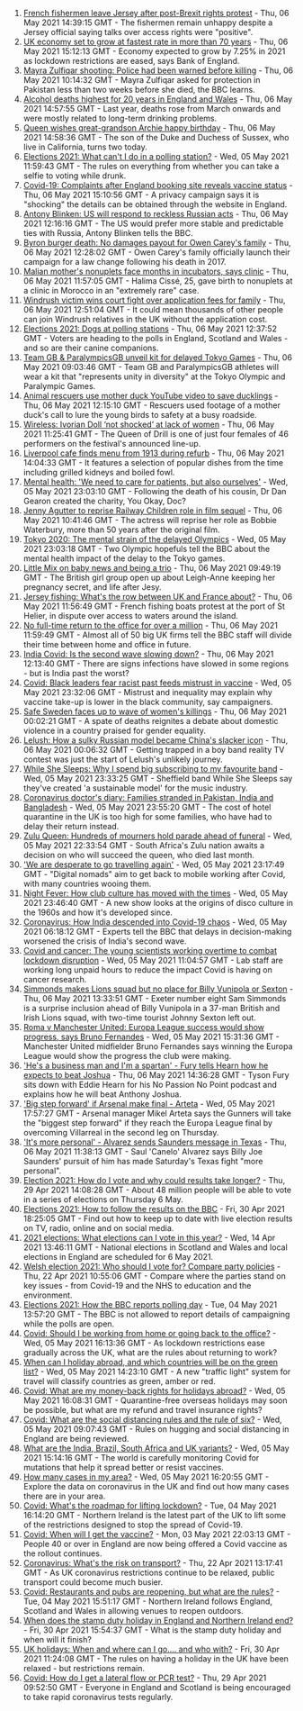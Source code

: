 1. [French fishermen leave Jersey after post-Brexit rights protest](https://www.bbc.co.uk/news/uk-57011376) - Thu, 06 May 2021 14:39:15 GMT - The fishermen remain unhappy despite a Jersey official saying talks over access rights were "positive".
2. [UK economy set to grow at fastest rate in more than 70 years](https://www.bbc.co.uk/news/business-57008220) - Thu, 06 May 2021 15:12:13 GMT - Economy expected to grow by 7.25% in 2021 as lockdown restrictions are eased, says Bank of England.
3. [Mayra Zulfiqar shooting: Police had been warned before killing](https://www.bbc.co.uk/news/uk-england-london-57007347) - Thu, 06 May 2021 10:14:32 GMT - Mayra Zulfiqar asked for protection in Pakistan less than two weeks before she died, the BBC learns.
4. [Alcohol deaths highest for 20 years in England and Wales](https://www.bbc.co.uk/news/health-57008067) - Thu, 06 May 2021 14:57:55 GMT - Last year, deaths rose from March onwards and were mostly related to long-term drinking problems.
5. [Queen wishes great-grandson Archie happy birthday](https://www.bbc.co.uk/news/uk-57006672) - Thu, 06 May 2021 14:58:36 GMT - The son of the Duke and Duchess of Sussex, who live in California, turns two today.
6. [Elections 2021: What can't I do in a polling station?](https://www.bbc.co.uk/news/explainers-56849080) - Wed, 05 May 2021 11:59:43 GMT - The rules on everything from whether you can take a selfie to voting while drunk.
7. [Covid-19: Complaints after England booking site reveals vaccine status](https://www.bbc.co.uk/news/uk-57010120) - Thu, 06 May 2021 15:10:56 GMT - A privacy campaign says it is "shocking" the details can be obtained through the website in England.
8. [Antony Blinken: US will respond to reckless Russian acts](https://www.bbc.co.uk/news/world-us-canada-57002792) - Thu, 06 May 2021 12:16:16 GMT - The US would prefer more stable and predictable ties with Russia, Antony Blinken tells the BBC.
9. [Byron burger death: No damages payout for Owen Carey's family](https://www.bbc.co.uk/news/uk-57000802) - Thu, 06 May 2021 12:28:02 GMT - Owen Carey's family officially launch their campaign for a law change following his death in 2017.
10. [Malian mother's nonuplets face months in incubators, says clinic](https://www.bbc.co.uk/news/world-africa-57007741) - Thu, 06 May 2021 11:57:05 GMT - Halima Cissé, 25, gave birth to nonuplets at a clinic in Morocco in an "extremely rare" case.
11. [Windrush victim wins court fight over application fees for family](https://www.bbc.co.uk/news/uk-57005769) - Thu, 06 May 2021 12:51:04 GMT - It could mean thousands of other people can join Windrush relatives in the UK without the application cost.
12. [Elections 2021: Dogs at polling stations](https://www.bbc.co.uk/news/in-pictures-57007806) - Thu, 06 May 2021 12:37:52 GMT - Voters are heading to the polls in England, Scotland and Wales - and so are their canine companions.
13. [Team GB & ParalympicsGB unveil kit for delayed Tokyo Games](https://www.bbc.co.uk/sport/56993150) - Thu, 06 May 2021 09:03:46 GMT - Team GB and ParalympicsGB athletes will wear a kit that "represents unity in diversity" at the Tokyo Olympic and Paralympic Games.
14. [Animal rescuers use mother duck YouTube video to save ducklings](https://www.bbc.co.uk/news/uk-england-leeds-57009807) - Thu, 06 May 2021 12:15:10 GMT - Rescuers used footage of a mother duck's call to lure the young birds to safety at a busy roadside.
15. [Wireless: Ivorian Doll ‘not shocked’ at lack of women](https://www.bbc.co.uk/news/newsbeat-57003542) - Thu, 06 May 2021 11:25:41 GMT - The Queen of Drill is one of just four females of 46 performers on the festival's announced line-up.
16. [Liverpool cafe finds menu from 1913 during refurb](https://www.bbc.co.uk/news/uk-england-merseyside-57006178) - Thu, 06 May 2021 14:04:33 GMT - It features a selection of popular dishes from the time including grilled kidneys and boiled fowl.
17. [Mental health: 'We need to care for patients, but also ourselves'](https://www.bbc.co.uk/news/uk-england-london-56983061) - Wed, 05 May 2021 23:03:10 GMT - Following the death of his cousin, Dr Dan Gearon created the charity, You Okay, Doc?
18. [Jenny Agutter to reprise Railway Children role in film sequel](https://www.bbc.co.uk/news/entertainment-arts-57007117) - Thu, 06 May 2021 10:41:46 GMT - The actress will reprise her role as Bobbie Waterbury, more than 50 years after the original film.
19. [Tokyo 2020: The mental strain of the delayed Olympics](https://www.bbc.co.uk/news/world-57001404) - Wed, 05 May 2021 23:03:18 GMT - Two Olympic hopefuls tell the BBC about the mental health impact of the delay to the Tokyo games.
20. [Little Mix on baby news and being a trio](https://www.bbc.co.uk/news/entertainment-arts-57008913) - Thu, 06 May 2021 09:49:19 GMT - The British girl group open up about Leigh-Anne keeping her pregnancy secret, and life after Jesy.
21. [Jersey fishing: What's the row between UK and France about?](https://www.bbc.co.uk/news/57001584) - Thu, 06 May 2021 11:56:49 GMT - French fishing boats protest at the port of St Helier, in dispute over access to waters around the island.
22. [No full-time return to the office for over a million](https://www.bbc.co.uk/news/business-56972207) - Thu, 06 May 2021 11:59:49 GMT - Almost all of 50 big UK firms tell the BBC staff will divide their time between home and office in future.
23. [India Covid: Is the second wave slowing down?](https://www.bbc.co.uk/news/56987209) - Thu, 06 May 2021 12:13:40 GMT - There are signs infections have slowed in some regions - but is India past the worst?
24. [Covid: Black leaders fear racist past feeds mistrust in vaccine](https://www.bbc.co.uk/news/health-56813982) - Wed, 05 May 2021 23:32:06 GMT - Mistrust and inequality may explain why vaccine take-up is lower in the black community, say campaigners.
25. [Safe Sweden faces up to wave of women's killings](https://www.bbc.co.uk/news/world-europe-56977771) - Thu, 06 May 2021 00:02:21 GMT - A spate of deaths reignites a debate about domestic violence in a country praised for gender equality.
26. [Lelush: How a sulky Russian model became China's slacker icon](https://www.bbc.co.uk/news/world-asia-china-56967923) - Thu, 06 May 2021 00:06:32 GMT - Getting trapped in a boy band reality TV contest was just the start of Lelush's unlikely journey.
27. [While She Sleeps: Why I spend big subscribing to my favourite band](https://www.bbc.co.uk/news/newsbeat-56887239) - Wed, 05 May 2021 23:33:25 GMT - Sheffield band While She Sleeps say they've created 'a sustainable model' for the music industry.
28. [Coronavirus doctor's diary: Families stranded in Pakistan, India and Bangladesh](https://www.bbc.co.uk/news/health-56873813) - Wed, 05 May 2021 23:55:20 GMT - The cost of hotel quarantine in the UK is too high for some families, who have had to delay their return instead.
29. [Zulu Queen: Hundreds of mourners hold parade ahead of funeral](https://www.bbc.co.uk/news/world-africa-57001682) - Wed, 05 May 2021 22:33:54 GMT - South Africa's Zulu nation awaits a decision on who will succeed the queen, who died last month.
30. ['We are desperate to go travelling again'](https://www.bbc.co.uk/news/business-56981100) - Wed, 05 May 2021 23:17:49 GMT - "Digital nomads" aim to get back to mobile working after Covid, with many countries wooing them.
31. [Night Fever: How club culture has moved with the times](https://www.bbc.co.uk/news/entertainment-arts-56916861) - Wed, 05 May 2021 23:46:40 GMT - A new show looks at the origins of disco culture in the 1960s and how it's developed since.
32. [Coronavirus: How India descended into Covid-19 chaos](https://www.bbc.co.uk/news/world-asia-india-56977653) - Wed, 05 May 2021 06:18:12 GMT - Experts tell the BBC that delays in decision-making worsened the crisis of India's second wave.
33. [Covid and cancer: The young scientists working overtime to combat lockdown disruption](https://www.bbc.co.uk/news/newsbeat-56821532) - Wed, 05 May 2021 11:04:57 GMT - Lab staff are working long unpaid hours to reduce the impact Covid is having on cancer research.
34. [Simmonds makes Lions squad but no place for Billy Vunipola or Sexton](https://www.bbc.co.uk/sport/rugby-union/57007546) - Thu, 06 May 2021 13:33:51 GMT - Exeter number eight Sam Simmonds is a surprise inclusion ahead of Billy Vunipola in a 37-man British and Irish Lions squad, with two-time tourist Johnny Sexton left out.
35. [Roma v Manchester United: Europa League success would show progress, says Bruno Fernandes](https://www.bbc.co.uk/sport/football/57000593) - Wed, 05 May 2021 15:31:36 GMT - Manchester United midfielder Bruno Fernandes says winning the Europa League would show the progress the club were making.
36. ['He's a business man and I'm a spartan' - Fury tells Hearn how he expects to beat Joshua](https://www.bbc.co.uk/sport/boxing/57009404) - Thu, 06 May 2021 14:36:28 GMT - Tyson Fury sits down with Eddie Hearn for his No Passion No Point podcast and explains how he will beat Anthony Joshua.
37. ['Big step forward' if Arsenal make final - Arteta](https://www.bbc.co.uk/sport/football/57000474) - Wed, 05 May 2021 17:57:27 GMT - Arsenal manager Mikel Arteta says the Gunners will take the "biggest step forward" if they reach the Europa League final by overcoming Villarreal in the second leg on Thursday.
38. ['It's more personal' - Alvarez sends Saunders message in Texas](https://www.bbc.co.uk/sport/boxing/56999903) - Thu, 06 May 2021 11:38:13 GMT - Saul 'Canelo' Alvarez says Billy Joe Saunders' pursuit of him has made Saturday's Texas fight "more personal".
39. [Election 2021: How do I vote and why could results take longer?](https://www.bbc.co.uk/news/uk-politics-56581106) - Thu, 29 Apr 2021 14:08:28 GMT - About 48 million people will be able to vote in a series of elections on Thursday 6 May.
40. [Elections 2021: How to follow the results on the BBC](https://www.bbc.co.uk/news/uk-politics-56930132) - Fri, 30 Apr 2021 18:25:05 GMT - Find out how to keep up to date with live election results on TV, radio, online and on social media.
41. [2021 elections: What elections can I vote in this year?](https://www.bbc.co.uk/news/56129210) - Wed, 14 Apr 2021 13:46:11 GMT - National elections in Scotland and Wales and local elections in England are scheduled for 6 May 2021.
42. [Welsh election 2021: Who should I vote for? Compare party policies](https://www.bbc.co.uk/news/uk-wales-politics-56499726) - Thu, 22 Apr 2021 10:55:06 GMT - Compare where the parties stand on key issues - from Covid-19 and the NHS to education and the environment.
43. [Elections 2021: How the BBC reports polling day](https://www.bbc.co.uk/news/uk-politics-48124106) - Tue, 04 May 2021 13:57:20 GMT - The BBC is not allowed to report details of campaigning while the polls are open.
44. [Covid: Should I be working from home or going back to the office?](https://www.bbc.co.uk/news/business-52567567) - Wed, 05 May 2021 16:13:36 GMT - As lockdown restrictions ease gradually across the UK, what are the rules about returning to work?
45. [When can I holiday abroad, and which countries will be on the green list?](https://www.bbc.co.uk/news/explainers-52544307) - Wed, 05 May 2021 14:23:10 GMT - A new "traffic light" system for travel will classify countries as green, amber or red.
46. [Covid: What are my money-back rights for holidays abroad?](https://www.bbc.co.uk/news/business-51615412) - Wed, 05 May 2021 16:08:31 GMT - Quarantine-free overseas holidays may soon be possible, but what are my refund and travel insurance rights?
47. [Covid: What are the social distancing rules and the rule of six?](https://www.bbc.co.uk/news/uk-51506729) - Wed, 05 May 2021 09:07:43 GMT - Rules on hugging and social distancing in England are being reviewed.
48. [What are the India, Brazil, South Africa and UK variants?](https://www.bbc.co.uk/news/health-55659820) - Wed, 05 May 2021 15:14:16 GMT - The world is carefully monitoring Covid for mutations that help it spread better or resist vaccines.
49. [How many cases in my area?](https://www.bbc.co.uk/news/uk-51768274) - Wed, 05 May 2021 16:20:55 GMT - Explore the data on coronavirus in the UK and find out how many cases there are in your area.
50. [Covid: What's the roadmap for lifting lockdown?](https://www.bbc.co.uk/news/explainers-52530518) - Tue, 04 May 2021 16:14:20 GMT - Northern Ireland is the latest part of the UK to lift some of the restrictions designed to stop the spread of Covid-19.
51. [Covid: When will I get the vaccine?](https://www.bbc.co.uk/news/health-55045639) - Mon, 03 May 2021 22:03:13 GMT - People 40 or over in England are now being offered a Covid vaccine as the rollout continues.
52. [Coronavirus: What's the risk on transport?](https://www.bbc.co.uk/news/health-51736185) - Thu, 22 Apr 2021 13:17:41 GMT - As UK coronavirus restrictions continue to be relaxed, public transport could become much busier.
53. [Covid: Restaurants and pubs are reopening, but what are the rules?](https://www.bbc.co.uk/news/business-52977388) - Tue, 04 May 2021 15:51:17 GMT - Northern Ireland follows England, Scotland and Wales in allowing venues to reopen outdoors.
54. [When does the stamp duty holiday in England and Northern Ireland end?](https://www.bbc.co.uk/news/business-53319433) - Fri, 30 Apr 2021 15:54:37 GMT - What is the stamp duty holiday and when will it finish?
55. [UK holidays: When and where can I go.... and who with?](https://www.bbc.co.uk/news/explainers-52646738) - Fri, 30 Apr 2021 11:24:08 GMT - The rules on having a holiday in the UK have been relaxed - but restrictions remain.
56. [Covid: How do I get a lateral flow or PCR test?](https://www.bbc.co.uk/news/health-51943612) - Thu, 29 Apr 2021 09:52:50 GMT - Everyone in England and Scotland is being encouraged to take rapid coronavirus tests regularly.

